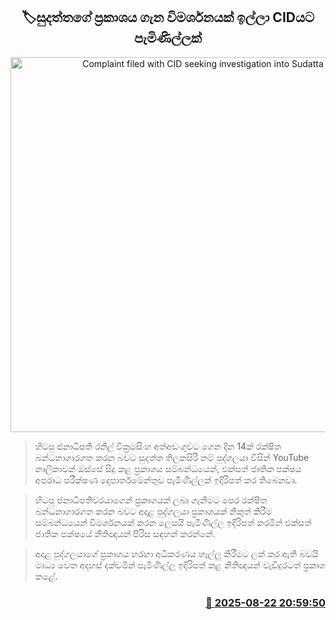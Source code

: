 <p align='center'><b><h2 align='center' title='Complaint filed with CID seeking investigation into Sudatta's statement'>🏷සුදත්තගේ ප්‍රකාශය ගැන විමර්ශනයක් ඉල්ලා CIDයට පැමිණිල්ලක්</h2></b></p>
<p align='center'><img src='https://helakuru.sgp1.cdn.digitaloceanspaces.com/esana/images/lib/cid[1].jpg' width='600' alt='Complaint filed with CID seeking investigation into Sudatta's statement'></p>

> හිටපු ජනාධිපති රනිල් වික්‍රමසිංහ අත්අඩංගුවට ගෙන දින 14ක් රක්ෂිත බන්ධනාගාරගත කරන බවට සුදත්ත තිලකසිරි නම් පුද්ගලයා විසින් YouTube නාලිකාවක් ඔස්සේ සිදු කළ ප්‍රකාශය සම්බන්ධයෙන්, එක්සත් ජාතික පක්ෂය අපරාධ පරීක්ෂණ දෙපාර්තමේන්තුව පැමිණිල්ලක් ඉදිරිපත් කර තිබෙනවා.

> හිටපු ජනාධිපතිවරයාගෙන් ප්‍රකාශයක් ලබා ගැනීමට පෙර රක්ෂිත බන්ධනාගාරගත කරන බවට අදාළ පුද්ගලයා ප්‍රකාශයක් නිකුත් කිරීම සම්බන්ධයෙන් විමර්ශනයක් කරන ලෙසයි පැමිණිල්ල ඉදිරිපත් කරමින් එක්සත් ජාතික පක්ෂයේ නීතිඥයන් පිරිස සඳහන් කරන්නේ.

> අදාළ පුද්ගලයාගේ ප්‍රකාශය හරහා අධිකරණය හෑල්ලු කිරීමට ලක් කර ඇති බවයි මාධ්‍ය වෙත අදහස් දක්වමින් පැමිණිල්ල ඉදිරිපත් කළ නීතිඥයන් වැඩිදුරටත් ප්‍රකාශ කළේ.



<h3 align='right'><a href='https://www.helakuru.lk/esana/p/112966/'>📅 2025-08-22 20:59:50</a></h3>
